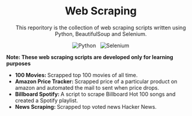 <div align="center">
  
  # Web Scraping  
  This reporitory is the collection of web scraping scripts written using Python, BeautifulSoup and Selenium.
  
  ![Python](https://img.shields.io/badge/Python-3670A0?style=flat&logo=python&logoColor=ffdd54)
  &nbsp;
  ![Selenium](https://img.shields.io/badge/-Selenium-%43B02A?style=flat&logo=selenium&logoColor=white)
 
</div>

<div align="left">  
  
  **Note: These web scraping scripts are developed only for learning purposes**
  
  <ul>
    <li><b>100 Movies: </b> Scrapped top 100 movies of all time.</li>
    <li><b>Amazon Price Tracker: </b> Scrapped price of a particular product on amazon and automated the mail to sent when price drops.</li>
    <li><b>Billboard Spotify: </b> A script to scrape Billboard Hot 100 songs and created a Spotify playlist.</li>
    <li><b>News Scraping: </b> Scrapped top voted news Hacker News.</li>
  </ul>
  
</div>



